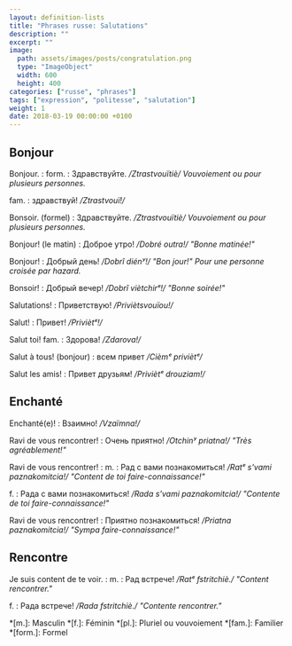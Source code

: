 ```yaml
---
layout: definition-lists
title: "Phrases russe: Salutations"
description: ""
excerpt: ""
image:
  path: assets/images/posts/congratulation.png
  type: "ImageObject"
  width: 600
  height: 400
categories: ["russe", "phrases"]
tags: ["expression", "politesse", "salutation"]
weight: 1
date: 2018-03-19 00:00:00 +0100
---
```


## Bonjour

Bonjour.
: form.
  : Здравствуйте.
  */Ztrastvouïtiè/ Vouvoiement ou pour plusieurs personnes.*

  fam.
  : здравствуй!
  */Ztrastvouï!/*

Bonsoir. (formel)
: Здравствуйте.
*/Ztrastvouïtiè/ Vouvoiement ou pour plusieurs personnes.*

Bonjour! (le matin)
: Доброе утро!
*/Dobré outra!/ "Bonne matinée!"*

Bonjour!
: Добрый день!
*/Dobrî diénʸ!/ "Bon jour!" Pour une personne croisée par hazard.*

Bonsoir!
: Добрый вечер!
*/Dobrî viètchirᵉ!/ "Bonne soirée!"*

Salutations!
: Приветствую!
*/Priviètsvouïou!/*

Salut!
: Привет!
*/Priviètᵉ!/*

Salut toi! fam.
: Здорова!
*/Zdarova!/*

Salut à tous! (bonjour)
: всем привет
*/Cièmᵉ priviètᵉ/*

Salut les amis!
: Привет друзьям!
*/Priviètᵉ drouziam!/*


## Enchanté

Enchanté(e)!
: Взаимно!
*/Vzaïmna!/*

Ravi de vous rencontrer!
: Очень приятно!
*/Otchinʸ priatna!/ "Très agréablement!"*

Ravi de vous rencontrer!
: m.
  : Рад с вами познакомиться!
  */Ratᵉ s'vami paznakomitcia!/ "Content de toi faire-connaissance!"*

  f.
  : Рада с вами познакомиться!
  */Rada s'vami paznakomitcia!/ "Contente de toi faire-connaissance!"*

Ravi de vous rencontrer!
: Приятно познакомиться!
*/Priatna paznakomitcia!/ "Sympa faire-connaissance!"*


## Rencontre

Je suis content de te voir.
: m.
  : Рад встрече!
  */Ratᵉ fstritchiè./ "Content rencontrer."*

  f.
  : Рада встрече!
  */Rada fstritchiè./ "Contente rencontrer."*



*[m.]: Masculin
*[f.]: Féminin
*[pl.]: Pluriel ou vouvoiement
*[fam.]: Familier
*[form.]: Formel
